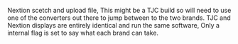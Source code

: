 Nextion scetch and upload file, This might be a TJC build so will need to use one of the converters out there to jump between to the two brands.
TJC and Nextion displays are entirely identical and run the same software, Only a internal flag is set to say what each brand can take.
